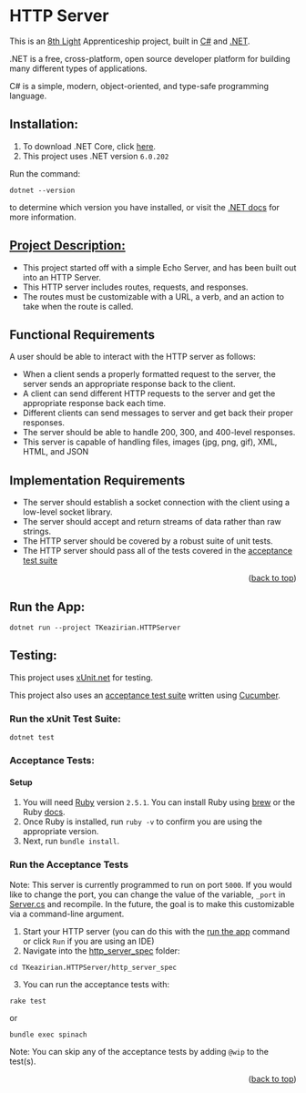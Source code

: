 # HTTP Server

This is an [8th Light][12] Apprenticeship project, built in [C#][3] and [.NET][2].

.NET is a free, cross-platform, open source developer platform for building many different types of applications.

C# is a simple, modern, object-oriented, and type-safe programming language.

## Installation:

1. To download .NET Core, click [here][4].
2. This project uses .NET version `6.0.202`

Run the command: 
```shell
dotnet --version
``` 
to determine which version you have installed, or visit the [.NET docs][11] for more information.

## [Project Description:][1]

- This project started off with a simple Echo Server, and has been built out into an HTTP Server.
- This HTTP server includes routes, requests, and responses.
- The routes must be customizable with a URL, a verb, and an action to take when the route is called.

## Functional Requirements

A user should be able to interact with the HTTP server as follows:

* When a client sends a properly formatted request to the server, the server sends an appropriate response back to the client.
* A client can send different HTTP requests to the server and get the appropriate response back each time.
* Different clients can send messages to server and get back their proper responses.
* The server should be able to handle 200, 300, and 400-level responses.
* This server is capable of handling files, images (jpg, png, gif), XML, HTML, and JSON

## Implementation Requirements

* The server should establish a socket connection with the client using a low-level socket library.
* The server should accept and return streams of data rather than raw strings.
* The HTTP server should be covered by a robust suite of unit tests.
* The HTTP server should pass all of the tests covered in the [acceptance test suite][9]

<p align="right">(<a href="#top">back to top</a>)</p>

## Run the App:

```shell 
dotnet run --project TKeazirian.HTTPServer
```

## Testing:

This project uses [xUnit.net][5] for testing.

This project also uses an [acceptance test suite][9] written using [Cucumber][10].

### Run the xUnit Test Suite:

```shell
dotnet test
```

### Acceptance Tests:
#### Setup

1. You will need [Ruby][6] version `2.5.1`.  You can install Ruby using [brew][7] or the Ruby [docs][8]. 
2. Once Ruby is installed, run `ruby -v` to confirm you are using the appropriate version.
3. Next, run `bundle install`.

### Run the Acceptance Tests
Note: This server is currently programmed to run on port `5000`. If you would like to change the port, you can change the value of the variable, `_port` in [Server.cs][14] and recompile. In the future, the goal is to make this customizable via a command-line argument.

1. Start your HTTP server (you can do this with the [run the app](#run-the-app) command or click `Run` if you are using an IDE)
2. Navigate into the [http_server_spec][15] folder: 
```shell
cd TKeazirian.HTTPServer/http_server_spec
```
3. You can run the acceptance tests with:
```shell
rake test
```
or
```shell
bundle exec spinach
```

Note: You can skip any of the acceptance tests by adding `@wip` to the test(s).

<p align="right">(<a href="#top">back to top</a>)</p>

[1]: https://github.com/8thlight/apprenticeship_syllabus/blob/4ac3c45640ca506038cfe5cd0a8562a65634f8e7/shared_resources/projects/http_server/01_beginner/echo_server.md
[2]: https://dotnet.microsoft.com/en-us/learn/dotnet/what-is-dotnet
[3]: https://docs.microsoft.com/en-us/dotnet/csharp/tour-of-csharp/
[4]: https://dotnet.microsoft.com/en-us/download
[5]: https://xunit.net/
[6]: https://www.ruby-lang.org/en/
[7]: https://mac.install.guide/ruby/13.html
[8]: https://www.ruby-lang.org/en/documentation/installation/
[9]: https://github.com/8thlight/http_server_spec
[10]: https://cucumber.io/
[11]: https://docs.microsoft.com/en-us/dotnet/
[12]: https://8thlight.com/
[13]: http_server_spec/features/
[14]: TKeazirian.HTTPServer/Server.cs
[15]: http_server_spec/
